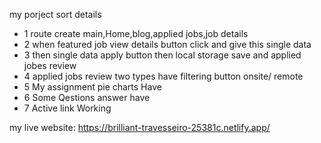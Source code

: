 my porject sort details

* 1  route create main,Home,blog,applied jobs,job details
* 2  when featured job view details button click and give this single data 
* 3  then single data apply button then local storage save and applied jobes review
* 4 applied jobs review two types have filtering button onsite/ remote
* 5 My assignment pie charts Have  
* 6 Some Qestions answer have
* 7 Active link Working   

my live website:  https://brilliant-travesseiro-25381c.netlify.app/